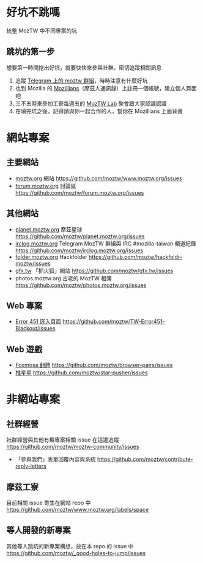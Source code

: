 # 好坑不跳嗎
統整 MozTW 中不同專案的坑


## 跳坑的第一步

想要第一時間挖出好坑，就要快快來參與社群，密切追蹤相關訊息

1. 追蹤 [Telegram 上的 moztw 群組](https://moztw.org/tg)，時時注意有什麼好坑
2. 也到 Mozilla 的 [Mozillians](https://mozillians.org)（摩茲人通訊錄）上註冊一個帳號，建立個人頁面吧
3. 三不五時來參加工寮每週五的 [MozTW Lab](https://moztw.org/events/moztw-lab) 聚會跟大家認識認識
4. 在填完坑之後，記得請與你一起合作的人，幫你在 Mozillians 上面背書



# 網站專案

## 主要網站
- [moztw.org](https://moztw.org) 網站  https://github.com/moztw/www.moztw.org/issues
- [forum.moztw.org](https://forum.moztw.org/) 討論區  https://github.com/moztw/forum.moztw.org/issues

## 其他網站
- [planet.moztw.org](https://planet.moztw.org/) 摩茲星球  https://github.com/moztw/planet.moztw.org/issues
- [irclog.moztw.org](https://irclog.moztw.org/) Telegram MozTW 群組與 IRC #mozilla-taiwan 頻道紀錄  https://github.com/moztw/irclog.moztw.org/issues
- [folder.moztw.org](http://folder.moztw.org) Hackfolder https://github.com/moztw/hackfoldr-moztw/issues
- [gfx.tw](https://gfx.tw) 「抓火狐」網站  https://github.com/moztw/gfx.tw/issues
- photos.moztw.org 古老的 MozTW 相簿  https://github.com/moztw/photos.moztw.org/issues

## Web 專案
- [Error 451 嵌入頁面](https://moztw.org/events/blackout/)  https://github.com/moztw/TW-Error451-Blackout/issues

## Web 遊戲
- [Foxmosa 翻牌](https://moztw.org/foxmosa/game/pairs/)  https://github.com/moztw/browser-pairs/issues
- [推星星](https://moztw.org/foxmosa/game/stars/)  https://github.com/moztw/star-pusher/issues


# 非網站專案

## 社群經營
社群經營與其他有趣專案相關 issue 在這邊追蹤
https://github.com/moztw/moztw-community/issues

- 「參與我們」表單回覆內容與系統 https://github.com/moztw/contribute-reply-letters

## 摩茲工寮
目前相關 issue 寄生在網站 repo 中
https://github.com/moztw/www.moztw.org/labels/space

## 等人開發的新專案
其他等人跳坑的新專案構想，放在本 repo 的 issue 中
https://github.com/moztw/_good-holes-to-jump/issues

